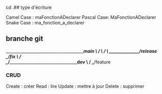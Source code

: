 cd .## type d'écriture

Camel Case : maFonctionADeclarer
Pascal Case: MaFonctionADeclarer
Snake Case : ma_fonction_a_declarer

## branche git
______________________________________________________________________________________________main
\                                                /               \                /
 \                                ______________/release          \______________/fix
  \                              /              \
   \____________________________/________________\_____________________________________________dev
         \               /
          \_____________/feature

### CRUD
Create : créer
Read : lire
Update : mettre à jour
Delete : supprimer